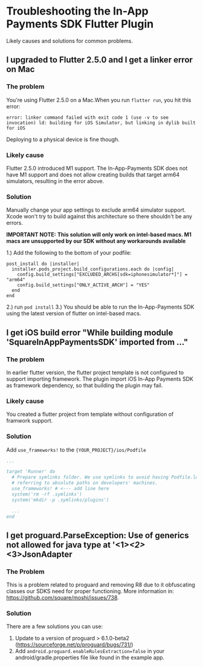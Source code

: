 # Troubleshooting the In-App Payments SDK Flutter Plugin

Likely causes and solutions for common problems.

## I upgraded to Flutter 2.5.0 and I get a linker error on Mac

### The problem

You're using Flutter 2.5.0 on a Mac.When you run `flutter run`, you hit this error:

```
error: linker command failed with exit code 1 (use -v to see invocation) ld: building for iOS Simulator, but linking in dylib built for iOS
```
Deploying to a physical device is fine though.


### Likely cause

Flutter 2.5.0 introduced M1 support.  The In-App-Payments SDK does not have M1 support and does not allow creating builds that target arm64 simulators, resulting in the error above.

### Solution

Manually change your app settings to exclude arm64 simulator support.  Xcode won't try to build against this architecture so there shouldn't be any errors.

**IMPORTANT NOTE:**
**This solution will only work on intel-based macs.  M1 macs are unsupported by our SDK without any workarounds available**

1.) Add the following to the bottom of your podfile:
```
post_install do |installer|
  installer.pods_project.build_configurations.each do |config|
    config.build_settings["EXCLUDED_ARCHS[sdk=iphonesimulator*]"] = "arm64"
    config.build_settings["ONLY_ACTIVE_ARCH"] = "YES"
  end
end
```
2.) run `pod install`
3.) You should be able to run the In-App-Payments SDK using the latest version of flutter on intel-based macs.

## I get iOS build error "While building module 'SquareInAppPaymentsSDK' imported from ..."

### The problem

In earlier flutter version, the flutter project template is not configured to support importing framework.
The plugin import iOS In-App Payments SDK as framework dependency, so that building the plugin may fail.

### Likely cause

You created a flutter project from template without configuration of framwork support.

### Solution

Add `use_frameworks!` to the `{YOUR_PROJECT}/ios/Podfile`

```yaml
...

target 'Runner' do
  # Prepare symlinks folder. We use symlinks to avoid having Podfile.lock
  # referring to absolute paths on developers' machines.
  use_frameworks! # <--- add line here
  system('rm -rf .symlinks')
  system('mkdir -p .symlinks/plugins')

  ...
end
```

## I get proguard.ParseException: Use of generics not allowed for java type at '<1>_<2>_<3>JsonAdapter

### The Problem
This is a problem related to proguard and removing R8 due to it obfuscating classes our SDKS need for proper functioning. More information in: https://github.com/square/moshi/issues/738.

### Solution

There are a few solutions you can use:
1. Update to a version of proguard > 6.1.0-beta2 (https://sourceforge.net/p/proguard/bugs/731/)
2. Add `android.proguard.enableRulesExtraction=false` in your android/gradle.properties file like found in the example app.



